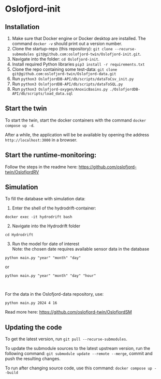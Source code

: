 # Oslofjord-init

## Installation

1.  Make sure that Docker engine or Docker desktop are installed.  The command `docker -v` should print out a version number.
2. Clone the startup-repo (this repository): `git clone --recurse-submodules git@github.com:oslofjord-twin/Oslofjord-init.git`.
3. Navigate into the folder: `cd Oslofjord-init`.
4. Install required Python libraries `pip3 install -r requirements.txt`
5. Clone the repo containing some test-data: `git clone git@github.com:oslofjord-twin/Oslofjord-data.git`
6. Run `python3 OslofjordDB-API/db/scripts/dataToCsv_init.py`
7. Run `python3 OslofjordDB-API/db/scripts/dataToSQL.py`
8. Run `python3 Oslofjord-oxygen/AnoxicBasins.py ./OslofjordDB-API/db/scripts/load_data.sql`


## Start the twin

To start the twin, start the docker containers with the command `docker compose up -d`.

After a while, the application will be be available by opening the address `http://localhost:3000` in a browser.


## Start the runtime-monitoring:

Follow the steps in the readme here: https://github.com/oslofjord-twin/OslofjordRV

## Simulation
To fill the database with simulation data:
1. Enter the shell of the hydrodrift-container:
```
docker exec -it hydrodrift bash
```

2. Navigate into the Hydrodrift folder
```
cd Hydrodrift
```

3. Run the model for date of interest </br>
Note: the chosen date requires available sensor data in the database

```
python main.py "year" "month" "day"
```

or

```
python main.py "year" "month" "day" "hour"
```
</br>

For the data in the Oslofjord-data repository, use:
```
python main.py 2024 4 16
```

Read more here: https://github.com/oslofjord-twin/OslofjordSM

## Updating the code

To get the latest version, run `git pull --recurse-submodules`.

To update the submodule sources to the latest upstream version, run the following command: `git submodule update --remote --merge`, commit and push the resulting changes.

To run after changing source code, use this command: `docker compose up --build`
